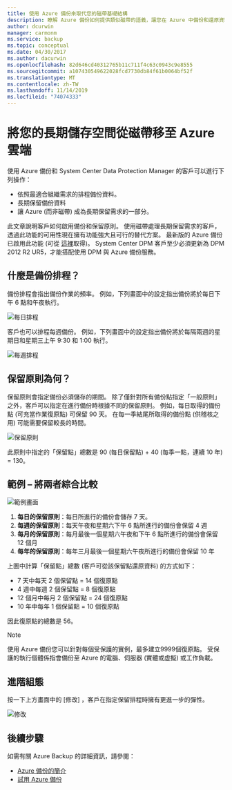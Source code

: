 ```yaml
---
title: 使用 Azure 備份來取代您的磁帶基礎結構
description: 瞭解 Azure 備份如何提供類似磁帶的語義，讓您在 Azure 中備份和還原資料
author: dcurwin
manager: carmonm
ms.service: backup
ms.topic: conceptual
ms.date: 04/30/2017
ms.author: dacurwin
ms.openlocfilehash: 82d646cd40312765b11c711f4c63c0943c9e8555
ms.sourcegitcommit: a107430549622028fcd7730db84f61b0064bf52f
ms.translationtype: MT
ms.contentlocale: zh-TW
ms.lasthandoff: 11/14/2019
ms.locfileid: "74074333"
---
```

# <a name="move-your-long-term-storage-from-tape-to-the-azure-cloud"></a>將您的長期儲存空間從磁帶移至 Azure 雲端

使用 Azure 備份和 System Center Data Protection Manager 的客戶可以進行下列操作：

* 依照最適合組織需求的排程備份資料。
* 長期保留備份資料
* 讓 Azure (而非磁帶) 成為長期保留需求的一部分。

此文章說明客戶如何啟用備份和保留原則。 使用磁帶處理長期保留需求的客戶，透過此功能的可用性現在擁有功能強大且可行的替代方案。 最新版的 Azure 備份已啟用此功能 (可從 [這裡](https://aka.ms/azurebackup_agent)取得)。 System Center DPM 客戶至少必須更新為 DPM 2012 R2 UR5，才能搭配使用 DPM 與 Azure 備份服務。

## <a name="what-is-the-backup-schedule"></a>什麼是備份排程？

備份排程會指出備份作業的頻率。 例如，下列畫面中的設定指出備份將於每日下午 6 點和午夜執行。

![每日排程](./media/backup-azure-backup-cloud-as-tape/dailybackupschedule.png)

客戶也可以排程每週備份。 例如，下列畫面中的設定指出備份將於每隔兩週的星期日和星期三上午 9:30 和 1:00 執行。

![每週排程](./media/backup-azure-backup-cloud-as-tape/weeklybackupschedule.png)

## <a name="what-is-the-retention-policy"></a>保留原則為何？

保留原則會指定備份必須儲存的期間。 除了僅針對所有備份點指定「一般原則」之外，客戶可以指定在進行備份時根據不同的保留原則。 例如，每日取得的備份點 (可充當作業復原點) 可保留 90 天。 在每一季結尾所取得的備份點 (供稽核之用) 可能需要保留較長的時間。

![保留原則](./media/backup-azure-backup-cloud-as-tape/retentionpolicy.png)

此原則中指定的「保留點」總數是 90 (每日保留點) + 40 (每季一點，連續 10 年) = 130。

## <a name="example--putting-both-together"></a>範例 – 將兩者綜合比較

![範例畫面](./media/backup-azure-backup-cloud-as-tape/samplescreen.png)

1. **每日的保留原則**：每日所進行的備份會儲存 7 天。
2. **每週的保留原則**：每天午夜和星期六下午 6 點所進行的備份會保留 4 週
3. **每月的保留原則**：每月最後一個星期六午夜和下午 6 點所進行的備份會保留 12 個月
4. **每年的保留原則**：每年三月最後一個星期六午夜所進行的備份會保留 10 年

上圖中計算「保留點」總數 (客戶可從該保留點還原資料) 的方式如下：

* 7 天中每天 2 個保留點 = 14 個復原點
* 4 週中每週 2 個保留點 = 8 個復原點
* 12 個月中每月 2 個保留點 = 24 個復原點
* 10 年中每年 1 個保留點 = 10 個復原點

因此復原點的總數是 56。

> [!NOTE]
> 使用 Azure 備份您可以針對每個受保護的實例，最多建立9999個復原點。 受保護的執行個體係指會備份至 Azure 的電腦、伺服器 (實體或虛擬) 或工作負載。
>

## <a name="advanced-configuration"></a>進階組態

按一下上方畫面中的 [修改] ，客戶在指定保留排程時擁有更進一步的彈性。

![修改](./media/backup-azure-backup-cloud-as-tape/modify.png)

## <a name="next-steps"></a>後續步驟

如需有關 Azure Backup 的詳細資訊，請參閱：

* [Azure 備份的簡介](backup-introduction-to-azure-backup.md)
* [試用 Azure 備份](backup-try-azure-backup-in-10-mins.md)
